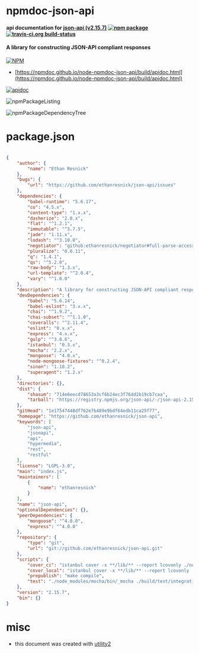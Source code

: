 # npmdoc-json-api

#### api documentation for  [json-api (v2.15.7)](https://github.com/ethanresnick/json-api)  [![npm package](https://img.shields.io/npm/v/npmdoc-json-api.svg?style=flat-square)](https://www.npmjs.org/package/npmdoc-json-api) [![travis-ci.org build-status](https://api.travis-ci.org/npmdoc/node-npmdoc-json-api.svg)](https://travis-ci.org/npmdoc/node-npmdoc-json-api)

#### A library for constructing JSON-API compliant responses

[![NPM](https://nodei.co/npm/json-api.png?downloads=true&downloadRank=true&stars=true)](https://www.npmjs.com/package/json-api)

- [https://npmdoc.github.io/node-npmdoc-json-api/build/apidoc.html](https://npmdoc.github.io/node-npmdoc-json-api/build/apidoc.html)

[![apidoc](https://npmdoc.github.io/node-npmdoc-json-api/build/screenCapture.buildCi.browser.%252Ftmp%252Fbuild%252Fapidoc.html.png)](https://npmdoc.github.io/node-npmdoc-json-api/build/apidoc.html)

![npmPackageListing](https://npmdoc.github.io/node-npmdoc-json-api/build/screenCapture.npmPackageListing.svg)

![npmPackageDependencyTree](https://npmdoc.github.io/node-npmdoc-json-api/build/screenCapture.npmPackageDependencyTree.svg)



# package.json

```json

{
    "author": {
        "name": "Ethan Resnick"
    },
    "bugs": {
        "url": "https://github.com/ethanresnick/json-api/issues"
    },
    "dependencies": {
        "babel-runtime": "5.6.17",
        "co": "4.5.x",
        "content-type": "1.x.x",
        "dasherize": "2.0.x",
        "flat": "^1.2.1",
        "immutable": "^3.7.5",
        "jade": "1.11.x",
        "lodash": "^3.10.0",
        "negotiator": "github:ethanresnick/negotiator#full-parse-access",
        "pluralize": "0.0.11",
        "q": "1.4.1",
        "qs": "^5.2.0",
        "raw-body": "1.3.x",
        "url-template": "^2.0.4",
        "vary": "^1.0.0"
    },
    "description": "A library for constructing JSON-API compliant responses",
    "devDependencies": {
        "babel": "5.6.14",
        "babel-eslint": "3.x.x",
        "chai": "^1.9.2",
        "chai-subset": "^1.1.0",
        "coveralls": "^2.11.4",
        "eslint": "0.x.x",
        "express": "4.x.x",
        "gulp": "^3.8.6",
        "istanbul": "0.3.x",
        "mocha": "2.2.x",
        "mongoose": "4.0.x",
        "node-mongoose-fixtures": "^0.2.4",
        "sinon": "1.10.2",
        "superagent": "1.2.x"
    },
    "directories": {},
    "dist": {
        "shasum": "714e6eecd78653a3cf6b24ec3f76dd2b19cb7caa",
        "tarball": "https://registry.npmjs.org/json-api/-/json-api-2.15.7.tgz"
    },
    "gitHead": "1e17547448df762e7b489e9bdf64edb11ca25f77",
    "homepage": "https://github.com/ethanresnick/json-api",
    "keywords": [
        "json-api",
        "jsonapi",
        "api",
        "hypermedia",
        "rest",
        "restful"
    ],
    "license": "LGPL-3.0",
    "main": "index.js",
    "maintainers": [
        {
            "name": "ethanresnick"
        }
    ],
    "name": "json-api",
    "optionalDependencies": {},
    "peerDependencies": {
        "mongoose": "^4.0.0",
        "express": "^4.0.0"
    },
    "repository": {
        "type": "git",
        "url": "git://github.com/ethanresnick/json-api.git"
    },
    "scripts": {
        "cover_ci": "istanbul cover -x **/lib/** --report lcovonly ./node_modules/mocha/bin/_mocha -- -R dot ./build/test/integration/index.js $(find ./build/test/unit -name \"*.js\") && cat ./coverage/lcov.info | ./node_modules/coveralls/bin/coveralls.js && rm -rf ./coverage",
        "cover_local": "istanbul cover -x **/lib/** --report lcovonly ./node_modules/mocha/bin/_mocha -- ./build/test/integration/index.js $(find ./build/test/unit -name \"*.js\") > /dev/null",
        "prepublish": "make compile",
        "test": "./node_modules/mocha/bin/_mocha ./build/test/integration/index.js $(find ./build/test/unit -name \"*.js\")"
    },
    "version": "2.15.7",
    "bin": {}
}
```



# misc
- this document was created with [utility2](https://github.com/kaizhu256/node-utility2)

